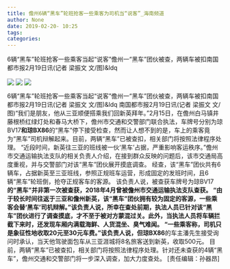 ```yaml
---
title: 儋州6辆“黑车”轮班抢客一些乘客为司机当“说客”_海南频道
author: None
date: 2019-02-20- 10:25
tags: 
categories: 
---
```

6辆“黑车”轮班抢客一些乘客当起“说客”儋州一“黑车”团伙被查，两辆车被扣南国都市报2月19日讯(记者 梁振文 文/图)&ldq
<!-- more -->
                
<img align="center" border="0" src="http://p1.ifengimg.com/fck/2019_08/34337fb13307fb3_w768_h1024.jpg" />
                
<img align="center" border="0" src="http://p1.ifengimg.com/fck/2019_08/07eebb0f3ce8e00_w768_h1024.jpg" />
                
<img align="center" border="0" src="http://p2.ifengimg.com/a/2016/0810/204c433878d5cf9size1_w16_h16.png" />
            
6辆“黑车”轮班抢客一些乘客当起“说客”儋州一“黑车”团伙被查，两辆车被扣南国都市报2月19日讯(记者 梁振文 文/图)&ldq
南国都市报2月19日讯(记者 梁振文 文/图)“我们是朋友，他从三亚顺便搭乘我们回新英拜年。”2月15日，在儋州白马镇井藤根桥红绿灯处和春马大桥下，儋州市交通和交警部门联合执法，车牌号分别为琼BV17**和琼BX86**的“黑车”停下接受检查，然而让人想不到的是，车上的乘客竟为“黑车”司机辩解起来。目前，两辆“黑车”已被查扣，相关部门将按照法律程序处理。
“近段时间，新英往三亚的班线被一伙‘黑车’占据，严重影响客运秩序。”儋州市交通运输执法支队的相关负责人介绍，在接到群众反映的问题后，该市交通局高度重视，并与交警部门对该“黑车”团伙展开摸底调查。
经查，该“黑车”团伙共有6辆车，占据新英至三亚班线，参照正规班车运营，形成固定的发班时间，且6辆“黑车”轮班倒，抢夺正规客车的客源。
该负责人说，被查获车牌号为琼BV17**的“黑车”并非第一次被查获，2018年4月曾被儋州市交通运输执法支队查获。
“由于较长时间往返于三亚和儋州新英，该“黑车”团伙拥有较为固定的客源，一些乘客会替‘黑车’司机辩解。”该负责人说，所幸在查处前期，执法人员已针对该“黑车”团伙进行了调查摸底，才不至于被对方蒙混过关。此外，当执法人员将车辆拦截下来时，还发现车厢内满载海鲜、人货混坐、臭气难闻。
“一些乘客称，司机只是象征性地收取20元至30元车费。”该负责人说，但琼BX86**的车主潘先生接受询问时承认，当天他驾驶面包车从三亚涯城将8名旅客送到新英，收取500元。
目前，两辆“黑车”已被查扣，相关部门将按照法律程序处理。针对还未查获的4辆“黑车”，儋州交通和交警部门将一步深入调查，加大力度查处。
[责任编辑：孙器昂]
            
